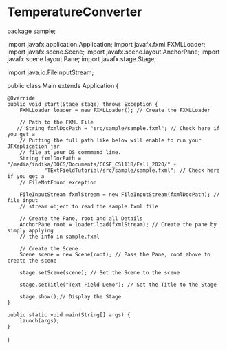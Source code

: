# TemperatureConverter
<ComboBox fx:id="comBox1" editable="false" layoutX="39.0" layoutY="153.0" prefWidth="150.0" promptText="Select" value="Fahrenheit">
<items>
   <FXCollections fx:factory="observableArrayList">
      <String fx:value="Fahrenheit" />
      <String fx:value="Celsius" />
      <String fx:value="Kelvin" />
   </FXCollections>
</items>
</ComboBox>

package sample;

import javafx.application.Application;
import javafx.fxml.FXMLLoader;
import javafx.scene.Scene;
import javafx.scene.layout.AnchorPane;
import javafx.scene.layout.Pane;
import javafx.stage.Stage;

import java.io.FileInputStream;

public class Main extends Application {

    @Override
    public void start(Stage stage) throws Exception {
        FXMLLoader loader = new FXMLLoader(); // Create the FXMLLoader

        // Path to the FXML File
       // String fxmlDocPath = "src/sample/sample.fxml"; // Check here if you get a
        // Putting the full path like below will enable to run your JFXaplication jar
        // file at your OS commmand line.
        String fxmlDocPath = "/media/indika/DOCS/Documents/CCSF_CS111B/Fall_2020/" +
                "TExtFieldTutorial/src/sample/sample.fxml"; // Check here if you get a
        // FileNotFound exception

        FileInputStream fxmlStream = new FileInputStream(fxmlDocPath); // file input
        // stream object to read the sample.fxml file

        // Create the Pane, root and all Details
        AnchorPane root = loader.load(fxmlStream); // Create the pane by simply applying
        // the info in sample.fxml

        // Create the Scene
        Scene scene = new Scene(root); // Pass the Pane, root above to create the scene

        stage.setScene(scene); // Set the Scene to the scene

        stage.setTitle("Text Field Demo"); // Set the Title to the Stage

        stage.show();// Display the Stage
    }

    public static void main(String[] args) {
        launch(args);
    }
}
